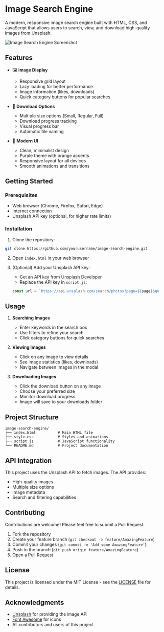 # Image Search Engine

A modern, responsive image search engine built with HTML, CSS, and JavaScript that allows users to search, view, and download high-quality images from Unsplash.

![Image Search Engine Screenshot](screenshot.png)

## Features

- 🖼️ **Image Display**
  - Responsive grid layout
  - Lazy loading for better performance
  - Image information (likes, downloads)
  - Quick category buttons for popular searches

- 💾 **Download Options**
  - Multiple size options (Small, Regular, Full)
  - Download progress tracking
  - Visual progress bar
  - Automatic file naming

- 🎨 **Modern UI**
  - Clean, minimalist design
  - Purple theme with orange accents
  - Responsive layout for all devices
  - Smooth animations and transitions

## Getting Started

### Prerequisites

- Web browser (Chrome, Firefox, Safari, Edge)
- Internet connection
- Unsplash API key (optional, for higher rate limits)

### Installation

1. Clone the repository:
```bash
git clone https://github.com/yourusername/image-search-engine.git
```

2. Open `index.html` in your web browser

3. (Optional) Add your Unsplash API key:
   - Get an API key from [Unsplash Developer](https://unsplash.com/developers)
   - Replace the API key in `script.js`:
   ```javascript
   const url = `https://api.unsplash.com/search/photos?page=${page}&query=${keyword}&client_id=YOUR_API_KEY&per_page=12`;
   ```

## Usage

1. **Searching Images**
   - Enter keywords in the search box
   - Use filters to refine your search
   - Click category buttons for quick searches

2. **Viewing Images**
   - Click on any image to view details
   - See image statistics (likes, downloads)
   - Navigate between images in the modal

3. **Downloading Images**
   - Click the download button on any image
   - Choose your preferred size
   - Monitor download progress
   - Image will save to your downloads folder

## Project Structure

```
image-search-engine/
├── index.html          # Main HTML file
├── style.css           # Styles and animations
├── script.js           # JavaScript functionality
└── README.md           # Project documentation
```

## API Integration

This project uses the Unsplash API to fetch images. The API provides:
- High-quality images
- Multiple size options
- Image metadata
- Search and filtering capabilities

## Contributing

Contributions are welcome! Please feel free to submit a Pull Request.

1. Fork the repository
2. Create your feature branch (`git checkout -b feature/AmazingFeature`)
3. Commit your changes (`git commit -m 'Add some AmazingFeature'`)
4. Push to the branch (`git push origin feature/AmazingFeature`)
5. Open a Pull Request

## License

This project is licensed under the MIT License - see the [LICENSE](LICENSE) file for details.

## Acknowledgments

- [Unsplash](https://unsplash.com) for providing the image API
- [Font Awesome](https://fontawesome.com) for icons
- All contributors and users of this project

